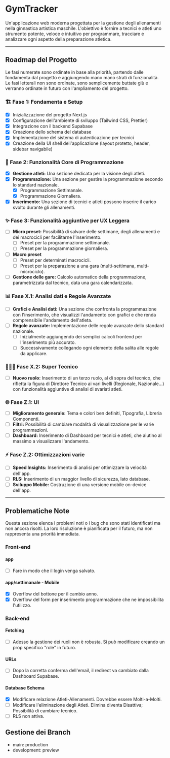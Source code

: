 # GymTracker

Un'applicazione web moderna progettata per la gestione degli allenamenti nella ginnastica artistica maschile. L'obiettivo è fornire a tecnici e atleti uno strumento potente, veloce e intuitivo per programmare, tracciare e analizzare ogni aspetto della preparazione atletica.

---

## Roadmap del Progetto

Le fasi numerate sono ordinate in base alla priorità, partendo dalle fondamenta dal progetto e aggiungendo mano mano strati di funzionalità.
Le fasi letterali non sono ordinate, sono semplicemente buttate giù e verranno ordinate in futuro con l'ampliamento del progetto.

### 🏗️ Fase 1: Fondamenta e Setup

- [x] Inizializzazione del progetto Next.js
- [x] Configurazione dell'ambiente di sviluppo (Tailwind CSS, Prettier)
- [x] Integrazione con il backend Supabase
- [x] Creazione dello schema del database
- [x] Implementazione del sistema di autenticazione per tecnici
- [x] Creazione della UI shell dell'applicazione (layout protetto, header, sidebar navigabile)

### 🎯 Fase 2: Funzionalità Core di Programmazione

- [x] **Gestione atleti:** Una sezione dedicata per la visione degli atleti.
- [x] **Programmazione:** Una sezione per gestire la programmazione secondo lo standard nazionale.
  - [x] Programmazione Settimanale.
  - [x] Programmazione Giornaliera.
- [x] **Inserimento:** Una sezione di tecnici e atleti possono inserire il carico svolto durante gli allenamenti.

### ✨ Fase 3: Funzionalità aggiuntive per UX Leggera

- [ ] **Micro preset:** Possibilità di salvare delle settimane, degli allenamenti e dei macrocicli per facilitarne l'inserimento.
  - [ ] Preset per la programmazione settimanale.
  - [ ] Preset per la programmazione giornaliera.
- [ ] **Macro preset**
  - [ ] Preset per determinati macrocicli.
  - [ ] Preset per la preparazione a una gara (multi-settimana, multi-microciclo).
- [ ] **Gestione delle gare:** Calcolo automatico della programmazione, parametrizzata dal tecnico, data una gara calendarizzata.

### 📊 Fase X.1: Analisi dati e Regole Avanzate

- [ ] **Grafici e Analisi dati:** Una sezione che confronta la programmazione con l'inserimento, che visualizzi l'andamento con grafici e che renda comprensibile l'andamento dell'atleta.
- [ ] **Regole avanzate:** Implementazione delle regole avanzate dello standard nazionale.
  - [ ] Inizialmente aggiungendo dei semplici calcoli frontend per l'inserimento più accurato.
  - [ ] Successivamente collegando ogni elemento della salita alle regole da applicare.

### 🧑🏻‍🔧 Fase X.2: Super Tecnico

- [ ] **Nuovo ruolo:** Inserimento di un terzo ruolo, al di sopra del tecnico, che rifletta la figura di Direttore Tecnico ai vari livelli (Regionale, Nazionale...) con funzionalità aggiuntive di analisi di svariati atleti.

### 🌐 Fase Z.1: UI

- [ ] **Miglioramento generale:** Tema e colori ben definiti, Tipografia, Libreria Componenti.
- [ ] **Filtri:** Possibilità di cambiare modalità di visualizzazione per le varie programmazioni.
- [ ] **Dashboard:** Inserimento di Dashboard per tecnici e atleti, che aiutino al massimo a visualizzare l'andamento.

### ⚡ Fase Z.2: Ottimizzazioni varie

- [ ] **Speed Insights:** Inserimento di analisi per ottimizzare la velocità dell'app.
- [ ] **RLS:** Inserimento di un maggior livello di sicurezza, lato database.
- [ ] **Sviluppo Mobile:** Costruzione di una versione mobile on-device dell'app.

---

## Problematiche Note

Questa sezione elenca i problemi noti o i bug che sono stati identificati ma non ancora risolti. La loro risoluzione è pianificata per il futuro, ma non rappresenta una priorità immediata.

### Front-end

#### app

- [ ] Fare in modo che il login venga salvato.

#### app/settimanale - Mobile

- [x] Overflow del bottone per il cambio anno.
- [x] Overflow del form per inserimento programmazione che ne impossibilita l'utilizzo.

### Back-end

#### Fetching

- [ ] Adesso la gestione dei ruoli non è robusta. Si può modificare creando un prop specifico "role" in futuro.

#### URLs

- [ ] Dopo la corretta conferma dell'email, il redirect va cambiato dalla Dashboard Supabase.

#### Database Schema

- [x] Modificare relazione Atleti-Allenamenti. Dovrebbe essere Molti-a-Molti.
- [ ] Modificare l'eliminazione degli Atleti. Elimina diventa Disattiva; Possibilità di cambiare tecnico.
- [ ] RLS non attiva.

## Gestione dei Branch

- main: production
- development: preview
